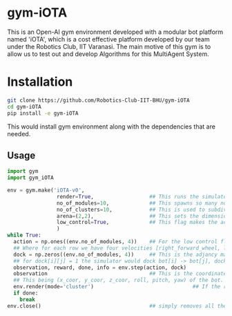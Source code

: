 # gym-iOTA
This is an Open-AI gym environment developed with a modular bot platform named 'iOTA', which is a cost effective platform developed by our team under the Robotics Club, IIT Varanasi. The main motive of this gym is to allow us to test out and develop Algorithms for this MultiAgent System.
# Installation
```bash
git clone https://github.com/Robotics-Club-IIT-BHU/gym-iOTA
cd gym-iOTA
pip install -e gym-iOTA
```
This would install gym environment along with the dependencies that are needed.
## Usage
```python
import gym
import gym_iOTA

env = gym.make('iOTA-v0',
                render=True,                  ## This runs the simulator in GUI mode
                no_of_modules=10,             ## This spawns so many no of robots
                no_of_clusters=10,            ## This is used to subdivide the total no of robots into groups named clusters More on it later.
                arena=(2,2),                  ## This sets the dimension of the forseeable space for the system
                low_control=True,             ## This flag makes the action space to be the desired velocity of each wheel touching the ground else is setpoint the bot must travel to.
                )
while True:
  action = np.ones((env.no_of_modules, 4))    ## For the low control flag the action space is of shape (n, 4)
  ## Where for each row we have four velocities [right_forward_wheel, left_forward_wheel, right_back_wheel, left_back_wheel].
  dock = np.zeros((env.no_of_modules, 4))     ## This is the adjancy matrix storing all the docking relationships
  ## for dock[i][j] = 1 the simulator would dock bot[i] -> bot[j], dock[i][j] = 1 and dock[j][i] = 1 would result in the same joint so only fill one in the dock matrix
  observation, reward, done, info = env.step(action, dock)
  observation                                 ## This is the coordinates+orientation of each bot hence the shape is (no_of_modules, 6)
  ## This being (x_coor, y_coor, z_coor, roll, pitch, yaw) of the bot.
  env.render(mode='cluster')                                ## If the render mode was set 'cluster' then will return the image of the top view of the arena, else if was set to 'human' will plot the Image as well using PIL mostly is not desirable.
  if done:
    break
env.close()                                   ## simply removes all the docks and the bots and disconnects from the simulator.
```

